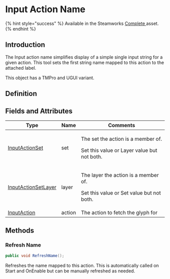 # Input Action Name

{% hint style="success" %}
Available in the Steamworks [Complete ](https://assetstore.unity.com/packages/tools/utilities/ux-v2-complete-201905)asset.
{% endhint %}

## Introduction

The Input action name simplifies display of a simple single input string for a given action. This tool sets the first string name mapped to this action to the attached label.

This object has a TMPro and UGUI variant.

## Definition

## Fields and Attributes

| Type                                                        | Name   | Comments                                                                                    |
| ----------------------------------------------------------- | ------ | ------------------------------------------------------------------------------------------- |
| [InputActionSet](../objects/input-action-set.md)            | set    | <p>The set the action is a member of.</p><p>Set this value or Layer value but not both.</p> |
| [InputActionSetLayer](../objects/input-action-set-layer.md) | layer  | <p>The layer the action is a member of.</p><p>Set this value or Set value but not both.</p> |
| [InputAction](../objects/input-action.md)                   | action | The action to fetch the glyph for                                                           |

## Methods

### Refresh Name

```csharp
public void RefreshName();
```

Refreshes the name mapped to this action. This is automatically called on Start and OnEnable but can be manually refreshed as needed.
